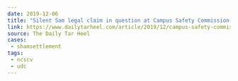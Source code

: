 ```yaml
---
date: 2019-12-06
title: "Silent Sam legal claim in question at Campus Safety Commission meeting"
link: https://www.dailytarheel.com/article/2019/12/campus-safety-commission
source: The Daily Tar Heel
cases:
 - shamsettlement
tags:
 - ncscv
 - udc
---
```

